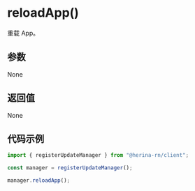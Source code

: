 # reloadApp()

重载 App。

## 参数

None

## 返回值

None

## 代码示例

```typescript
import { registerUpdateManager } from "@herina-rn/client";

const manager = registerUpdateManager();

manager.reloadApp();
```
